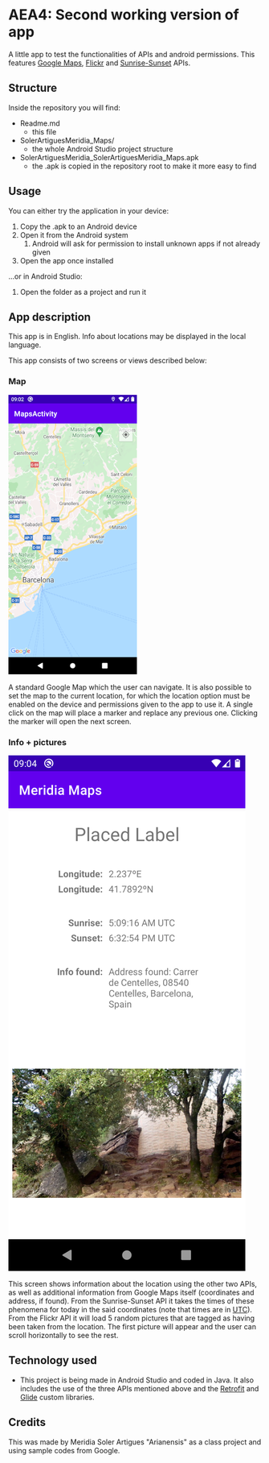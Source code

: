 # AEA4: Second working version of app
A little app to test the functionalities of APIs and android permissions. This features [Google Maps](https://developers.google.com/maps/documentation/android-sdk/), [Flickr](https://www.flickr.com/services/api/explore/flickr.photos.search) and [Sunrise-Sunset](https://sunrise-sunset.org/api) APIs.

## Structure
Inside the repository you will find:
* Readme.md
  * this file
* SolerArtiguesMeridia_Maps/
  * the whole Android Studio project structure
* SolerArtiguesMeridia_SolerArtiguesMeridia_Maps.apk
  * the .apk is copied in the repository root to make it more easy to find
## Usage
You can either try the application in your device:
1. Copy the .apk to an Android device
2. Open it from the Android system
   1. Android will ask for permission to install unknown apps if not already given
3. Open the app once installed

...or in Android Studio:
1. Open the folder as a project and run it
## App description
This app is in English. Info about locations may be displayed in the local language.

This app consists of two screens or views described below:
### Map
![Login view screenshot](../AEA4/screenshots/map.png)

A standard Google Map which the user can navigate. It is also possible to set the map to the current location, for which the location option must be enabled on the device and permissions given to the app to use it. A single click on the map will place a marker and replace any previous one. Clicking the marker will open the next screen.
### Info + pictures
![Home view screenshot](../AEA4/screenshots/info.png)

This screen shows information about the location using the other two APIs, as well as additional information from Google Maps itself (coordinates and address, if found). From the Sunrise-Sunset API it takes the times of these phenomena for today in the said coordinates (note that times are in [UTC](https://en.wikipedia.org/wiki/Coordinated_Universal_Time)). From the Flickr API it will load 5 random pictures that are tagged as having been taken from the location. The first picture will appear and the user can scroll horizontally to see the rest.
## Technology used
* This project is being made in Android Studio and coded in Java. It also includes the use of the three APIs mentioned above and the [Retrofit](https://square.github.io/retrofit/) and [Glide](https://guides.codepath.com/android/Displaying-Images-with-the-Glide-Library) custom libraries.

## Credits
This was made by Meridia Soler Artigues "Arianensis" as a class project and using sample codes from Google.
